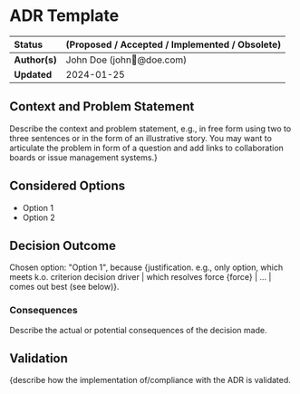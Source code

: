 # ADR Template

| Status        | (Proposed / Accepted / Implemented / Obsolete)       |
:-------------- |:---------------------------------------------------- |
| **Author(s)** | John Doe (john@doe.com)                              |
| **Updated**   | 2024-01-25                                           |

## Context and Problem Statement

Describe the context and problem statement, e.g., in free form using two to three sentences or in the form of an illustrative story.
You may want to articulate the problem in form of a question and add links to collaboration boards or issue management systems.}

## Considered Options

- Option 1
- Option 2

## Decision Outcome

Chosen option: "Option 1", because
{justification. e.g., only option, which meets k.o. criterion decision driver | which resolves force {force} | … | comes out best (see below)}.

### Consequences

Describe the actual or potential consequences of the decision made.

## Validation

{describe how the implementation of/compliance with the ADR is validated.
